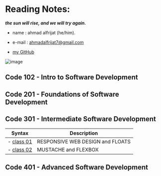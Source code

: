 # Reading Notes:

***the sun will rise, and we will try again.***

* name : ahmad alfrijat (he/him).

* e-mail : ahmadalfrijat7@gmail.com 

* [my GitHub](https://github.com/ahmadfrijathttp://github.com)


 

![image](https://wpshopmart.com/wp-content/uploads/2016/10/Code-It-Logical-HD-Wallpaper-1.jpg)



## Code 102 - Intro to Software Development
## Code 201 - Foundations of Software Development
## Code 301 - Intermediate Software Development
| Syntax                                                             | Description                           |
| ------------------------------------------------------------------ | ------------------------------------- |
| - [class 01](https://ahmadfrijat.github.io/reading-notes-/01)      |  RESPONSIVE WEB DESIGN and FLOATS     |
| - [class 02](https://ahmadfrijat.github.io/reading-notes-/02)      |  MUSTACHE and FLEXBOX                 |


## Code 401 - Advanced Software Development
